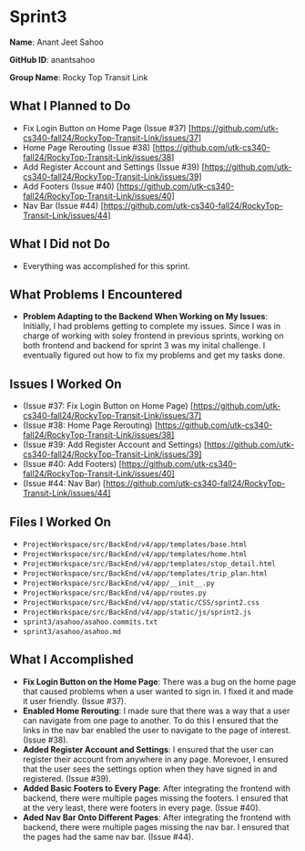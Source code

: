 # Sprint3

**Name**: Anant Jeet Sahoo

**GitHub ID**: anantsahoo

**Group Name**: Rocky Top Transit Link

## What I Planned to Do

- Fix Login Button on Home Page (Issue #37) [https://github.com/utk-cs340-fall24/RockyTop-Transit-Link/issues/37]
- Home Page Rerouting (Issue #38) [https://github.com/utk-cs340-fall24/RockyTop-Transit-Link/issues/38]
- Add Register Account and Settings (Issue #39) [https://github.com/utk-cs340-fall24/RockyTop-Transit-Link/issues/39]
- Add Footers (Issue #40) [https://github.com/utk-cs340-fall24/RockyTop-Transit-Link/issues/40]
- Nav Bar (Issue #44) [https://github.com/utk-cs340-fall24/RockyTop-Transit-Link/issues/44]

## What I Did not Do

- Everything was accomplished for this sprint.

## What Problems I Encountered

- **Problem Adapting to the Backend When Working on My Issues**: Initially, I had problems getting to complete my issues. Since I was in charge of working with soley frontend in previous sprints, working on both frontend and backend for sprint 3 was my inital challenge. I eventually figured out how to fix my problems and get my tasks done.

## Issues I Worked On

- (Issue #37: Fix Login Button on Home Page) [https://github.com/utk-cs340-fall24/RockyTop-Transit-Link/issues/37]
- (Issue #38: Home Page Rerouting) [https://github.com/utk-cs340-fall24/RockyTop-Transit-Link/issues/38]
- (Issue #39: Add Register Account and Settings) [https://github.com/utk-cs340-fall24/RockyTop-Transit-Link/issues/39]
- (Issue #40: Add Footers) [https://github.com/utk-cs340-fall24/RockyTop-Transit-Link/issues/40]
- (Issue #44: Nav Bar) [https://github.com/utk-cs340-fall24/RockyTop-Transit-Link/issues/44]

## Files I Worked On

- `ProjectWorkspace/src/BackEnd/v4/app/templates/base.html`
- `ProjectWorkspace/src/BackEnd/v4/app/templates/home.html`
- `ProjectWorkspace/src/BackEnd/v4/app/templates/stop_detail.html`
- `ProjectWorkspace/src/BackEnd/v4/app/templates/trip_plan.html`
- `ProjectWorkspace/src/BackEnd/v4/app/__init__.py`
- `ProjectWorkspace/src/BackEnd/v4/app/routes.py`
- `ProjectWorkspace/src/BackEnd/v4/app/static/CSS/sprint2.css`
- `ProjectWorkspace/src/BackEnd/v4/app/static/js/sprint2.js`
- `sprint3/asahoo/asahoo.commits.txt`
- `sprint3/asahoo/asahoo.md`

## What I Accomplished

- **Fix Login Button on the Home Page**: There was a bug on the home page that caused problems when a user wanted to sign in. I fixed it and made it user friendly. (Issue #37).
- **Enabled Home Rerouting**: I made sure that there was a way that a user can navigate from one page to another. To do this I ensured that the links in the nav bar enabled the user to navigate to the page of interest. (Issue #38).
- **Added Register Account and Settings**: I ensured that the user can register their account from anywhere in any page. Morevoer, I ensured that the user sees the settings option when they have signed in and registered. (Issue #39).
- **Added Basic Footers to Every Page**: After integrating the frontend with backend, there were multiple pages missing the footers. I ensured that at the very least, there were footers in every page. (Issue #40).
- **Aded Nav Bar Onto Different Pages**: After integrating the frontend with backend, there were multiple pages missing the nav bar. I ensured that the pages had the same nav bar. (Issue #44).
